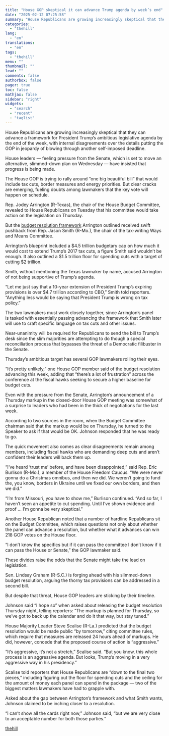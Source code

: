 ```yaml
---
title: "House GOP skeptical it can advance Trump agenda by week’s end"
date: "2025-02-12 07:25:58"
summary: "House Republicans are growing increasingly skeptical that they can advance a framework for President Trump’s ambitious legislative agenda by the end of the week, with internal disagreements over the details putting the GOP in jeopardy of blowing through another self-imposed deadline. House leaders — feeling pressure from the Senate, which..."
categories:
  - "thehill"
lang:
  - "en"
translations:
  - "en"
tags:
  - "thehill"
menu: ""
thumbnail: ""
lead: ""
comments: false
authorbox: false
pager: true
toc: false
mathjax: false
sidebar: "right"
widgets:
  - "search"
  - "recent"
  - "taglist"
---
```


House Republicans are growing increasingly skeptical that they can advance a framework for President Trump’s ambitious legislative agenda by the end of the week, with internal disagreements over the details putting the GOP in jeopardy of blowing through another self-imposed deadline.

House leaders — feeling pressure from the Senate, which is set to move an alternative, slimmed-down plan on Wednesday — have insisted that progress is being made.

The House GOP is trying to rally around “one big beautiful bill” that would include tax cuts, border measures and energy priorities. But clear cracks are emerging, fueling doubts among lawmakers that the key vote will happen on schedule.

Rep. Jodey Arrington (R-Texas), the chair of the House Budget Committee, revealed to House Republicans on Tuesday that his committee would take action on the legislation on Thursday.

But the [budget resolution framework](https://thehill.com/homenews/house/5138239-house-budget-chair-framework-trump-agenda/) Arrington outlined received swift pushback from Rep. Jason Smith (R-Mo.), the chair of the tax-writing Ways and Means Committee.

Arrington’s blueprint included a $4.5 trillion budgetary cap on how much it would cost to extend Trump’s 2017 tax cuts, a figure Smith said wouldn’t be enough. It also outlined a $1.5 trillion floor for spending cuts with a target of cutting $2 trillion.

Smith, without mentioning the Texas lawmaker by name, accused Arrington of not being supportive of Trump’s agenda.

“Let me just say that a 10-year extension of President Trump’s expiring provisions is over $4.7 trillion according to CBO,” Smith told reporters. “Anything less would be saying that President Trump is wrong on tax policy.”

The two lawmakers must work closely together, since Arrington’s panel is tasked with essentially passing advancing the framework that Smith later will use to craft specific language on tax cuts and other issues.

Near-unanimity will be required for Republicans to send the bill to Trump’s desk since the slim majorities are attempting to do though a special reconciliation process that bypasses the threat of a Democratic filibuster in the Senate.

Thursday’s ambitious target has several GOP lawmakers rolling their eyes.

“It’s pretty unlikely,” one House GOP member said of the budget resolution advancing this week, adding that “there’s a lot of frustration” across the conference at the fiscal hawks seeking to secure a higher baseline for budget cuts.

Even with the pressure from the Senate, Arrington’s announcement of a Thursday markup in the closed-door House GOP meeting was somewhat of a surprise to leaders who had been in the thick of negotiations for the last week.

According to two sources in the room, when the Budget Committee chairman said that the markup would be on Thursday, he turned to the Speaker to ask if that would be OK. Johnson responded that he was ready to go.

The quick movement also comes as clear disagreements remain among members, including fiscal hawks who are demanding deep cuts and aren’t confident their leaders will back them up.

“I’ve heard ‘trust me’ before, and have been disappointed,” said Rep. Eric Burlison (R-Mo.), a member of the House Freedom Caucus. “We were never gonna do a Christmas omnibus, and then we did. We weren’t going to fund the, you know, borders in Ukraine until we fixed our own borders, and then we did.”

“I’m from Missouri, you have to show me,” Burlison continued. “And so far, I haven’t seen an appetite to cut spending. Until I’ve shown evidence and proof … I’m gonna be very skeptical.”

Another House Republican noted that a number of hardline Republicans sit on the Budget Committee, which raises questions not only about whether the panel can advance a resolution, but whether what it advances can win 218 GOP votes on the House floor.

“I don’t know the specifics but if it can pass the committee I don’t know if it can pass the House or Senate,” the GOP lawmaker said.

These divides raise the odds that the Senate might take the lead on legislation.

Sen. Lindsay Graham (R-S.C.) is forging ahead with his slimmed-down budget resolution, arguing the thorny tax provisions can be addressed in a second bill.

But despite that threat, House GOP leaders are sticking by their timeline.

Johnson said “I hope so” when asked about releasing the budget resolution Thursday night, telling reporters: “The markup is planned for Thursday, so we’ve got to back up the calendar and do it that way, but stay tuned.”

House Majority Leader Steve Scalise (R-La.) predicted that the budget resolution would be made public “by tomorrow,” citing committee rules, which require that measures are released 24 hours ahead of markups. He did, however, concede that the proposed course of action is “aggressive.”

“It’s aggressive, it’s not a stretch,” Scalise said. “But you know, this whole process is an aggressive agenda. But looks, Trump’s moving in a very aggressive way in his presidency.”

Scalise told reporters that House Republicans are “down to the final two pieces,” including figuring out the floor for spending cuts and the ceiling for the amount of money each panel can spend in the package — two of the biggest matters lawmakers have had to grapple with.

Asked about the gap between Arrington’s framework and what Smith wants, Johnson claimed to be inching closer to a resolution.

“I can’t show all the cards right now,” Johnson said, “but we are very close to an acceptable number for both those parties.”

[thehill](https://thehill.com/homenews/house/5139601-house-republicans-doubt-budget-resolution/)
